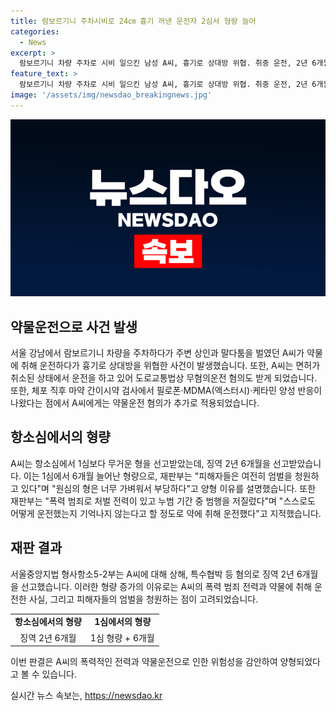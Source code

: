 ```yaml
---
title: 람보르기니 주차시비로 24㎝ 흉기 꺼낸 운전자 2심서 형량 늘어
categories:
  - News
excerpt: >
  람보르기니 차량 주차로 시비 일으킨 남성 A씨, 흉기로 상대방 위협. 취중 운전, 2년 6개월 징역형 선고. 재판부 가벼운 원심 판결 부당 지적. 전력과 약물운전 등 이유로 형량 늘어나. 추가로 약물운전 혐의로 기소. A씨의 위협 사건 관련한 상세 사항과 재판 결과.
feature_text: >
  람보르기니 차량 주차로 시비 일으킨 남성 A씨, 흉기로 상대방 위협. 취중 운전, 2년 6개월 징역형 선고. 재판부 가벼운 원심 판결 부당 지적. 전력과 약물운전 등 이유로 형량 늘어나. 추가로 약물운전 혐의로 기소. A씨의 위협 사건 관련한 상세 사항과 재판 결과.
image: '/assets/img/newsdao_breakingnews.jpg'
---
```


<p><img src="/assets/img/newsdao_breakingnews.jpg" alt="flaretime 속보" /></p>

<h2 data-ke-size="size26">약물운전으로 사건 발생</h2>

<p data-ke-size="size16">서울 강남에서 람보르기니 차량을 주차하다가 주변 상인과 말다툼을 벌였던 A씨가 약물에 취해 운전하다가 흉기로 상대방을 위협한 사건이 발생했습니다. 또한, A씨는 면허가 취소된 상태에서 운전을 하고 있어 도로교통법상 무혐의운전 혐의도 받게 되었습니다. 또한, 체포 직후 마약 간이시약 검사에서 필로폰·MDMA(엑스터시)·케타민 양성 반응이 나왔다는 점에서 A씨에게는 약물운전 혐의가 추가로 적용되었습니다.</p>

<h2 data-ke-size="size26">항소심에서의 형량</h2>

<p data-ke-size="size16">A씨는 항소심에서 1심보다 무거운 형을 선고받았는데, 징역 2년 6개월을 선고받았습니다. 이는 1심에서 6개월 늘어난 형량으로, 재판부는 "피해자들은 여전히 엄벌을 청원하고 있다"며 "원심의 형은 너무 가벼워서 부당하다"고 양형 이유를 설명했습니다. 또한 재판부는 "폭력 범죄로 처벌 전력이 있고 누범 기간 중 범행을 저질렀다"며 "스스로도 어떻게 운전했는지 기억나지 않는다고 할 정도로 약에 취해 운전했다"고 지적했습니다.</p>

<h2 data-ke-size="size26">재판 결과</h2>

<p data-ke-size="size16">서울중앙지법 형사항소5-2부는 A씨에 대해 상해, 특수협박 등 혐의로 징역 2년 6개월을 선고했습니다. 이러한 형량 증가의 이유로는 A씨의 폭력 범죄 전력과 약물에 취해 운전한 사실, 그리고 피해자들의 엄벌을 청원하는 점이 고려되었습니다.</p>

<table>
    <tr>
        <td style="text-align: center; height: 17px;"><b>항소심에서의 형량</b></td>
        <td style="text-align: center; height: 17px;"><b>1심에서의 형량</b></td>
    </tr>
    <tr>
        <td style="text-align: center; height: 17px;">징역 2년 6개월</td>
        <td style="text-align: center; height: 17px;">1심 형량 + 6개월</td>
    </tr>
</table>

<p data-ke-size="size16">이번 판결은 A씨의 폭력적인 전력과 약물운전으로 인한 위험성을 감안하여 양형되었다고 볼 수 있습니다.</p>
실시간 뉴스 속보는, <a href="https://newsdao.kr" rel="dofollow">https://newsdao.kr</a>


